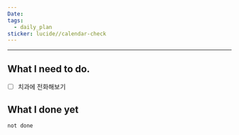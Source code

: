 ```yaml
---
Date: 
tags:
  - daily_plan
sticker: lucide//calendar-check
---
```

---
## What I need to do.

- [ ] 치과에 전화해보기



## What I done yet
```tasks
not done
```
